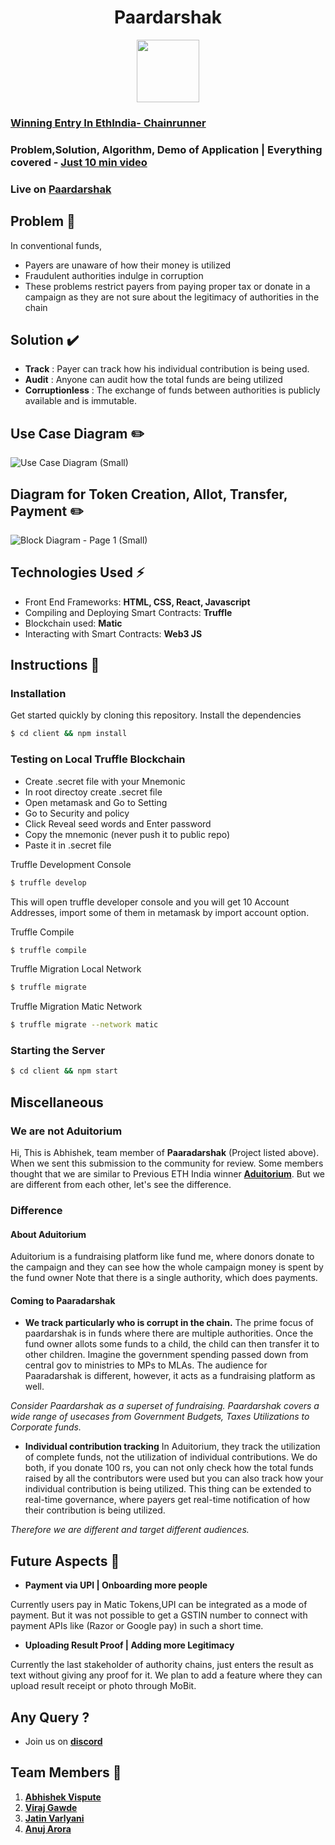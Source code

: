 
<h1 align="center"> Paardarshak</h1>


<p align="center">
  <img width="100" height="100" src="https://i.ibb.co/85JrF8R/logo.png">
</p>

### [Winning Entry In EthIndia- Chainrunner](https://devfolio.co/blog/announcing-winners-of-chain-runner-hackathon/)
### Problem,Solution, Algorithm, Demo of Application | Everything covered - [Just 10 min video](https://www.youtube.com/watch?v=Zh_QQSMK-cY)
### Live on [Paardarshak](http://paaradarshak.herokuapp.com)

## Problem 🌈
In conventional funds, 
- Payers are unaware of how their money is utilized
- Fraudulent authorities indulge in corruption
- These problems restrict payers from paying proper tax or donate in a campaign as they are not sure about the legitimacy of authorities in the chain

## Solution ✔️

- **Track** : Payer can track how his individual contribution is being used.
- **Audit** : Anyone can audit how the total funds are being utilized
- **Corruptionless** : The exchange of funds between authorities is publicly available and is immutable.

## Use Case Diagram ✏️

![Use Case Diagram (Small)](https://user-images.githubusercontent.com/34777376/85917978-71a02e80-b87c-11ea-92d0-8fdbc6af0ff5.png)

## Diagram for Token Creation, Allot, Transfer, Payment ✏️

![Block Diagram - Page 1 (Small)](https://user-images.githubusercontent.com/34777376/85947796-780cd400-b96a-11ea-8915-4003d27fe7f5.png)

## Technologies Used ⚡️
-  Front End Frameworks: **HTML, CSS, React, Javascript**
-  Compiling and Deploying Smart Contracts:  **Truffle**
-  Blockchain used:  **Matic**
-  Interacting with Smart Contracts:  **Web3 JS**

## Instructions 📝 

### Installation

Get started quickly by cloning this repository. Install the dependencies
```sh
$ cd client && npm install
```
### Testing on Local Truffle Blockchain

* Create .secret file with your Mnemonic
* In root directoy create .secret file
* Open metamask and Go to Setting
* Go to Security and policy
* Click Reveal seed words and Enter password
* Copy the mnemonic (never push it to public repo)
* Paste it in .secret file

Truffle Development Console
```sh
$ truffle develop
```
This will open truffle developer console and you will get 10 Account Addresses, import some of them in metamask by import account option.

Truffle Compile
```sh
$ truffle compile
```
Truffle Migration Local Network
```sh
$ truffle migrate
```
Truffle Migration Matic Network
```sh
$ truffle migrate --network matic
```
### Starting the Server
```sh
$ cd client && npm start
```

## Miscellaneous
### We are not Aduitorium 

Hi, This is Abhishek, team member of **Paaradarshak** (Project listed above).
When we sent this submission to the community for review.
Some members thought that we are similar to Previous ETH India winner [**Aduitorium**](https://devfolio.co/submissions/aduitorium).
But we are different from each other, let's see the difference.

### Difference 

#### About Aduitorium
Aduitorium is a fundraising platform like fund me, 
where donors donate to the campaign and they can see 
how the whole campaign money is spent by the fund owner
Note that there is a single authority, which does payments.

#### Coming to Paaradarshak
- **We track particularly who is corrupt in the chain.**
The prime focus of paardarshak is in funds where there are multiple authorities. Once the fund owner allots some funds to a child, the child can then transfer it to other children. Imagine the government spending passed down from central gov to ministries to MPs to MLAs. The audience for Paaradarshak is different, however, it acts as a fundraising platform as well.

*Consider Paardarshak as a superset of fundraising.*
*Paardarshak covers a wide range of usecases from Government Budgets, Taxes Utilizations to Corporate funds.*

-  **Individual contribution tracking** 
In Aduitorium, they track the utilization of complete funds, not the utilization of individual contributions. We do both, if you donate 100 rs, you can not only check how the total funds raised by all the contributors were used but you can also track how your individual contribution is being utilized. This thing can be extended to real-time governance, where payers get real-time notification of how their contribution is being utilized.

*Therefore we are different and target different audiences.*


## Future Aspects 🚀

- **Payment via UPI | Onboarding more people**

Currently users pay in Matic Tokens,UPI can be integrated as a mode of payment. But it was not possible to get a GSTIN number to connect with payment APIs like (Razor or Google pay) in such a short time.

- **Uploading Result Proof | Adding more Legitimacy**

Currently the last stakeholder of authority chains, just enters the result as text without giving any proof for it. We plan to add a feature where they can upload result receipt or photo through MoBit.

## Any Query ?
 - Join us on [**discord**](https://discord.gg/sK2X6eY)

## Team Members 🏁

1. [**Abhishek Vispute**](https://github.com/abhishekvispute/)
2. [**Viraj Gawde**](https://gihub.com/VirajRG/)
3. [**Jatin Varlyani**](https://github.com/Jatin-8898/)
4. [**Anuj Arora**](https://github.com/Arora-Anuj)
